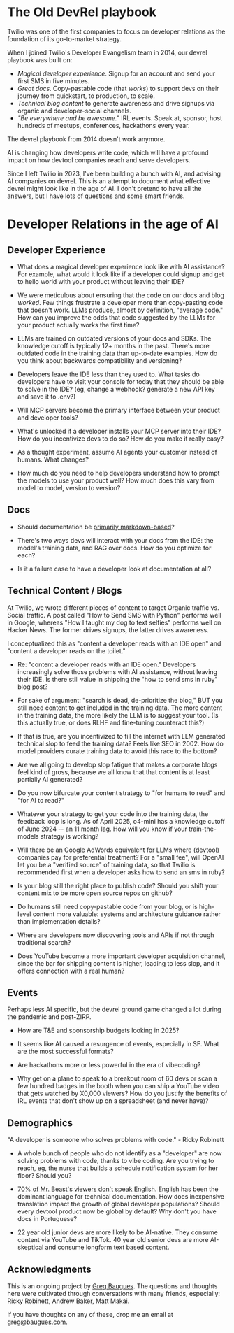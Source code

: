 # The Old DevRel playbook

Twilio was one of the first companies to focus on developer relations as the foundation of its go-to-market strategy. 

When I joined Twilio's Developer Evangelism team in 2014, our devrel playbook was built on: 

* *Magical developer experience*. Signup for an account and send your first SMS in five minutes. 
* *Great docs*. Copy-pastable code (that *works*) to support devs on their journey from quickstart, to production, to scale. 
* *Technical blog content* to generate awareness and drive signups via organic and developer-social channels. 
* *"Be everywhere and be awesome."* IRL events. Speak at, sponsor, host hundreds of meetups, conferences, hackathons every year. 

The devrel playbook from 2014 doesn't work anymore. 

AI is changing how developers write code, which will have a profound impact on how  devtool companies reach and serve developers. 

Since I left Twilio in 2023, I've been building a bunch with AI, and advising AI companies on devrel. This is an attempt to document what effective devrel might look like in the age of AI. I don't pretend to have all the answers, but I have lots of questions and some smart friends. 

# Developer Relations in the age of AI 

## Developer Experience 

* What does a magical developer experience look like with AI assistance? For example, what would it look like if a developer could signup and get to hello world with your product without leaving their IDE? 

* We were meticulous about ensuring that the code on our docs and blog *worked*. Few things frustrate a developer more than copy-pasting code that doesn't work. LLMs produce, almost by definition, "average code." How can you improve the odds that code suggested by the LLMs for your product actually works the first time? 
  
* LLMs are trained on outdated versions of your docs and SDKs. The knowledge cutoff is typically 12+ months in the past. There's more outdated code in the training data than up-to-date examples. How do you think about backwards compatibility and versioning? 
  
* Developers leave the IDE less than they used to. What tasks do developers have to visit your console for today that they should be able to solve in the IDE? (eg, change a webhook? generate a new API key and save it to .env?)
  
* Will MCP servers become the primary interface between your product and developer tools?

* What's unlocked if a developer installs your MCP server into their IDE? How do you incentivize devs to do so? How do you make it really easy?  
  
* As a thought experiment, assume AI agents your customer instead of humans. What changes? 

* How much do you need to help developers understand how to prompt the models to use your product well? How much does this vary from model to model, version to version? 

## Docs 

* Should documentation be [primarily markdown-based](https://x.com/karpathy/status/1914488029873627597)? 

* There's two ways devs will interact with your docs from the IDE: the model's training data, and RAG over docs. How do you optimize for each?
  
* Is it a failure case to have a developer look at documentation at all?

## Technical Content / Blogs

At Twilio, we wrote different pieces of content to target Organic traffic vs. Social traffic. A post called "How to Send SMS with Python" performs well in Google, whereas "How I taught my dog to text selfies" performs well on Hacker News. The former drives signups, the latter drives awareness. 

I conceptualized this as "content a developer reads with an IDE open" and "content a developer reads on the toilet." 

* Re: "content a developer reads with an IDE open." Developers increasingly solve those problems with AI assistance, without leaving their IDE. Is there still value in shipping the "how to send sms in ruby" blog post? 
  
* For sake of argument: "search is dead, de-prioritize the blog," BUT you still need content to get included in the training data. The more content in the training data, the more likely the LLM is to suggest your tool. (Is this actually true, or does RLHF and fine-tuning counteract this?) 
  
* If that is true, are you incentivized to fill the internet with LLM generated technical slop to feed the training data? Feels like SEO in 2002. How do model providers curate training data to avoid this race to the bottom? 

* Are we all going to develop slop fatigue that makes a corporate blogs feel kind of gross, because we all know that that content is at least partially AI generated? 

* Do you now bifurcate your content strategy to "for humans to read" and "for AI to read?" 
  
* Whatever your strategy to get your code into the training data, the feedback loop is long. As of April 2025, o4-mini has a knowledge cutoff of June 2024 -- an 11 month lag. How will you know if your train-the-models strategy is working? 

* Will there be an Google AdWords equivalent for LLMs where (devtool) companies pay for preferential treatment? For a "small fee", will OpenAI let you be a "verified source" of training data, so that Twilio is recommended first when a developer asks how to send an sms in ruby? 

* Is your blog still the right place to publish code? Should you shift your content mix to be more open source repos on github? 

* Do humans still need copy-pastable code from your blog, or is high-level content more valuable: systems and architecture guidance rather than implementation details?

* Where are developers now discovering tools and APIs if not through traditional search?

* Does YouTube become a more important developer acquisition channel, since the bar for shipping content is higher, leading to less slop, and it offers connection with a real human? 
  
## Events

Perhaps less AI specific, but the devrel ground game changed a lot during the pandemic and post-ZIRP. 

* How are T&E and sponsorship budgets looking in 2025? 

* It seems like AI caused a resurgence of events, especially in SF. What are the most successful formats? 

* Are hackathons more or less powerful in the era of vibecoding? 
  
* Why get on a plane to speak to a breakout room of 60 devs or scan a few hundred badges in the booth when you can ship a YouTube video that gets watched by X0,000 viewers? How do you justify the benefits of IRL events that don't show up on a spreadsheet (and never have)? 

## Demographics 

"A developer is someone who solves problems with code." - Ricky Robinett

* A whole bunch of people who do not identify as a "developer" are now solving problems with code, thanks to vibe coding. Are you trying to reach, eg, the nurse that builds a schedule notification system for her floor? Should you? 
  
* [70% of Mr. Beast's viewers don't speak English](https://www.youtube.com/watch?v=wMW7-yk296U&t=2140s). English has been the dominant language for technical documentation. How does inexpensive translation impact the growth of global developer populations? Should every devtool product now be global by default? Why don't you have docs in Portuguese? 

* 22 year old junior devs are more likely to be AI-native. They consume content via YouTube and TikTok. 40 year old senior devs are more AI-skeptical and consume longform text based content.  
  
## Acknowledgments 

This is an ongoing project by [Greg Baugues](about). The questions and thoughts here were cultivated through conversations with many friends, especially: Ricky Robinett, Andrew Baker, Matt Makai. 

If you have thoughts on any of these, drop me an email at greg@baugues.com. 